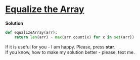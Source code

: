 # [Equalize the Array](https://www.hackerrank.com/challenges/equality-in-a-array)

**Solution**
<br>
```python
def equalizeArray(arr):
    return len(arr) - max(arr.count(x) for x in set(arr))
```

If it is useful for you - I am happy. Please, press **star**.
<br>
If you know, how to make my solution better - please, text me.
